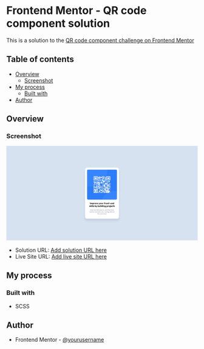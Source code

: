 # Frontend Mentor - QR code component solution

This is a solution to the [QR code component challenge on Frontend Mentor](https://www.frontendmentor.io/challenges/qr-code-component-iux_sIO_H)

## Table of contents

- [Overview](#overview)
  - [Screenshot](#screenshot)
- [My process](#my-process)
  - [Built with](#built-with)
- [Author](#author)

## Overview

### Screenshot

![](./images/qr_code_component_screenshot.png)

- Solution URL: [Add solution URL here](https://github.com/markrajk/fm_01_qr_code_component)
- Live Site URL: [Add live site URL here](https://markrajk.github.io/fm_01_qr_code_component/)

## My process

### Built with

- SCSS

## Author

- Frontend Mentor - [@yourusername](https://www.frontendmentor.io/profile/markrajk)

